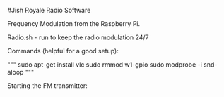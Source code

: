 #Jish Royale Radio Software

Frequency Modulation from the Raspberry Pi.

Radio.sh - run to keep the radio modulation 24/7


Commands (helpful for a good setup):

"""
sudo apt-get install vlc
sudo rmmod w1-gpio
sudo modprobe -i snd-aloop
"""

Starting the FM transmitter:

